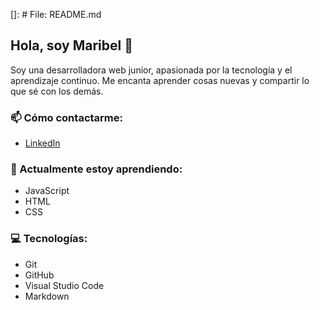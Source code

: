 []: # File: README.md
## Hola, soy Maribel 👋

Soy una desarrolladora web junior, apasionada por la tecnología y el aprendizaje continuo. Me encanta aprender cosas nuevas y compartir lo que sé con los demás.

### 📫 Cómo contactarme:
- [LinkedIn](https://www.linkedin.com/in/maribel-ramirez-1a4a411b8/)

### 🌱 Actualmente estoy aprendiendo:
- JavaScript
- HTML
- CSS

### 💻 Tecnologías:
- Git
- GitHub
- Visual Studio Code
- Markdown